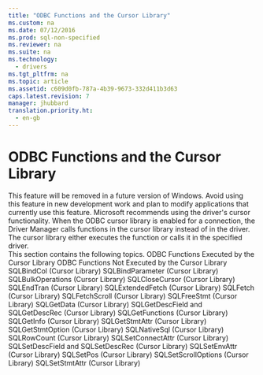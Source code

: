 ```yaml
---
title: "ODBC Functions and the Cursor Library"
ms.custom: na
ms.date: 07/12/2016
ms.prod: sql-non-specified
ms.reviewer: na
ms.suite: na
ms.technology: 
  - drivers
ms.tgt_pltfrm: na
ms.topic: article
ms.assetid: c609d0fb-787a-4b39-9673-332d411b3d63
caps.latest.revision: 7
manager: jhubbard
translation.priority.ht: 
  - en-gb
---
```

# ODBC Functions and the Cursor Library
<?xml version="1.0" encoding="utf-8"?>
<developerReferenceWithoutSyntaxDocument xmlns="http://ddue.schemas.microsoft.com/authoring/2003/5" xmlns:xlink="http://www.w3.org/1999/xlink" xmlns:xsi="http://www.w3.org/2001/XMLSchema-instance" xsi:schemaLocation="http://ddue.schemas.microsoft.com/authoring/2003/5 http://dduestorage.blob.core.windows.net/ddueschema/developer.xsd">
  <introduction>
    <alert class="important">
      <para>This feature will be removed in a future version of Windows. Avoid using this feature in new development work and plan to modify applications that currently use this feature. Microsoft recommends using the driver's cursor functionality.</para>
    </alert>
    <para>When the ODBC cursor library is enabled for a connection, the Driver Manager calls functions in the cursor library instead of in the driver. The cursor library either executes the function or calls it in the specified driver.</para>
  </introduction>
  <section>
    <content>
      <para>This section contains the following topics.  </para>
      <list class="bullet">
        <listItem>
          <para>
            <legacyLink xlink:href="2f1d3386-7e59-4d55-a5b4-3440b61343a3">ODBC Functions Executed by the Cursor Library</legacyLink>
          </para>
        </listItem>
        <listItem>
          <para>
            <legacyLink xlink:href="f2941522-75eb-4db9-9468-4800b884dac2">ODBC Functions Not Executed by the Cursor Library</legacyLink>
          </para>
        </listItem>
        <listItem>
          <para>
            <legacyLink xlink:href="f4dd546a-0a6c-4397-8ee7-fafa6b9da543">SQLBindCol (Cursor Library)</legacyLink>
          </para>
        </listItem>
        <listItem>
          <para>
            <legacyLink xlink:href="04c53e4c-cd1d-40b2-9997-684ebe43499f">SQLBindParameter (Cursor Library)</legacyLink>
          </para>
        </listItem>
        <listItem>
          <para>
            <legacyLink xlink:href="f6c55be1-f020-4ae2-a423-ef8a0d877e20">SQLBulkOperations (Cursor Library)</legacyLink>
          </para>
        </listItem>
        <listItem>
          <para>
            <legacyLink xlink:href="5e47e3f7-e1b8-451f-bf75-daa19b7c7271">SQLCloseCursor (Cursor Library)</legacyLink>
          </para>
        </listItem>
        <listItem>
          <para>
            <legacyLink xlink:href="92340b87-9084-4838-a509-e9ca22d5fd5c">SQLEndTran (Cursor Library)</legacyLink>
          </para>
        </listItem>
        <listItem>
          <para>
            <legacyLink xlink:href="06fbf06f-127b-475c-b636-7b784918475d">SQLExtendedFetch (Cursor Library)</legacyLink>
          </para>
        </listItem>
        <listItem>
          <para>
            <legacyLink xlink:href="35a0d493-778b-4fb1-84ee-a13540e2fe0e">SQLFetch (Cursor Library)</legacyLink>
          </para>
        </listItem>
        <listItem>
          <para>
            <legacyLink xlink:href="4417e57c-31dd-475e-8fe9-eab00a459c80">SQLFetchScroll (Cursor Library)</legacyLink>
          </para>
        </listItem>
        <listItem>
          <para>
            <legacyLink xlink:href="47bfbd4d-9453-4609-958d-1e05794cb223">SQLFreeStmt (Cursor Library)</legacyLink>
          </para>
        </listItem>
        <listItem>
          <para>
            <legacyLink xlink:href="ff40c9c0-b847-4426-a099-1bff47e6e872">SQLGetData (Cursor Library)</legacyLink>
          </para>
        </listItem>
        <listItem>
          <para>
            <legacyLink xlink:href="1a801f22-6fea-48aa-a723-3187a2ad852b">SQLGetDescField and SQLGetDescRec (Cursor Library)</legacyLink>
          </para>
        </listItem>
        <listItem>
          <para>
            <legacyLink xlink:href="931acd12-4eb6-4a78-9a77-157a18a9a2d0">SQLGetFunctions (Cursor Library)</legacyLink>
          </para>
        </listItem>
        <listItem>
          <para>
            <legacyLink xlink:href="1b4d220d-2c07-4f56-987e-36813bb1a6ce">SQLGetInfo (Cursor Library)</legacyLink>
          </para>
        </listItem>
        <listItem>
          <para>
            <legacyLink xlink:href="6c34e1ef-4273-4afb-a7d3-f9017ab69c5e">SQLGetStmtAttr (Cursor Library)</legacyLink>
          </para>
        </listItem>
        <listItem>
          <para>  <legacyLink xlink:href="986170b3-fba8-4323-9224-60b381c7effb">SQLGetStmtOption (Cursor Library)</legacyLink></para>
        </listItem>
        <listItem>
          <para>
            <legacyLink xlink:href="c4459092-1177-4b2a-b7f5-e0083d3bf2b2">SQLNativeSql (Cursor Library)</legacyLink>
          </para>
        </listItem>
        <listItem>
          <para>
            <legacyLink xlink:href="781cf5a5-325e-4523-8633-d96d9e98277c">SQLRowCount (Cursor Library)</legacyLink>
          </para>
        </listItem>
        <listItem>
          <para>
            <legacyLink xlink:href="6f70bbd0-a057-49ef-8b05-4c80b58fc6e6">SQLSetConnectAttr (Cursor Library)</legacyLink>
          </para>
        </listItem>
        <listItem>
          <para>
            <legacyLink xlink:href="4ccff067-85cd-4bfa-a6cd-7f28051fb5b9">SQLSetDescField and SQLSetDescRec (Cursor Library)</legacyLink>
          </para>
        </listItem>
        <listItem>
          <para>
            <legacyLink xlink:href="59cc8eae-09ae-4796-869a-c5806488ae83">SQLSetEnvAttr (Cursor Library)</legacyLink>
          </para>
        </listItem>
        <listItem>
          <para>
            <legacyLink xlink:href="574399c3-2bb2-4d19-829c-7c77bd82858d">SQLSetPos (Cursor Library)</legacyLink>
          </para>
        </listItem>
        <listItem>
          <para>
            <legacyLink xlink:href="c5c0ac6d-a6c1-4077-8186-1644df1944f8">SQLSetScrollOptions (Cursor Library)</legacyLink>
          </para>
        </listItem>
        <listItem>
          <para>
            <legacyLink xlink:href="6018a733-c2c8-4047-92ec-92cf85031767">SQLSetStmtAttr (Cursor Library)</legacyLink>
          </para>
        </listItem>
      </list>
    </content>
  </section>
  <relatedTopics />
</developerReferenceWithoutSyntaxDocument>